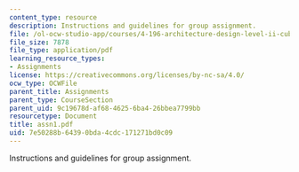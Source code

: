```yaml
---
content_type: resource
description: Instructions and guidelines for group assignment.
file: /ol-ocw-studio-app/courses/4-196-architecture-design-level-ii-cuba-studio-spring-2004/7e50288b64390bda4cdc171271bd0c09_assn1.pdf
file_size: 7878
file_type: application/pdf
learning_resource_types:
- Assignments
license: https://creativecommons.org/licenses/by-nc-sa/4.0/
ocw_type: OCWFile
parent_title: Assignments
parent_type: CourseSection
parent_uid: 9c19678d-af68-4625-6ba4-26bbea7799bb
resourcetype: Document
title: assn1.pdf
uid: 7e50288b-6439-0bda-4cdc-171271bd0c09
---
```

Instructions and guidelines for group assignment.